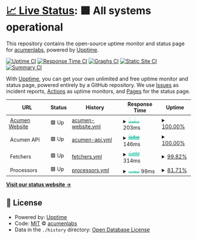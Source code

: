 # [📈 Live Status](https://acumenlabs.github.io/status-page): <!--live status--> **🟩 All systems operational**

This repository contains the open-source uptime monitor and status page for [acumenlabs](https://acumenlabs.github.io/status-page), powered by [Upptime](https://github.com/upptime/upptime).

[![Uptime CI](https://github.com/koj-co/upptime/workflows/Uptime%20CI/badge.svg)](https://github.com/koj-co/upptime/actions?query=workflow%3A%22Uptime+CI%22)
[![Response Time CI](https://github.com/koj-co/upptime/workflows/Response%20Time%20CI/badge.svg)](https://github.com/koj-co/upptime/actions?query=workflow%3A%22Response+Time+CI%22)
[![Graphs CI](https://github.com/koj-co/upptime/workflows/Graphs%20CI/badge.svg)](https://github.com/koj-co/upptime/actions?query=workflow%3A%22Graphs+CI%22)
[![Static Site CI](https://github.com/koj-co/upptime/workflows/Static%20Site%20CI/badge.svg)](https://github.com/koj-co/upptime/actions?query=workflow%3A%22Static+Site+CI%22)
[![Summary CI](https://github.com/koj-co/upptime/workflows/Summary%20CI/badge.svg)](https://github.com/koj-co/upptime/actions?query=workflow%3A%22Summary+CI%22)

With [Upptime](https://upptime.js.org), you can get your own unlimited and free uptime monitor and status page, powered entirely by a GitHub repository. We use [Issues](https://github.com/acumenlabs/status-page/issues) as incident reports, [Actions](https://github.com/acumenlabs/status-page/actions) as uptime monitors, and [Pages](https://acumenlabs.github.io/status-page) for the status page.

<!--start: status pages-->
<!-- This summary is generated by Upptime (https://github.com/upptime/upptime) -->
<!-- Do not edit this manually, your changes will be overwritten -->
<!-- prettier-ignore -->
| URL | Status | History | Response Time | Uptime |
| --- | ------ | ------- | ------------- | ------ |
| <img alt="" src="https://favicons.githubusercontent.com/www.acumen.io" height="13"> [Acumen Website](https://www.acumen.io) | 🟩 Up | [acumen-website.yml](https://github.com/acumenlabs/status-page/commits/master/history/acumen-website.yml) | <details><summary><img alt="Response time graph" src="./graphs/acumen-website/response-time-week.png" height="20"> 203ms</summary><br><a href="https://status.acumen.io/history/acumen-website"><img alt="Response time 210" src="https://img.shields.io/endpoint?url=https%3A%2F%2Fraw.githubusercontent.com%2Facumenlabs%2Fstatus-page%2Fmaster%2Fapi%2Facumen-website%2Fresponse-time.json"></a><br><a href="https://status.acumen.io/history/acumen-website"><img alt="24-hour response time 195" src="https://img.shields.io/endpoint?url=https%3A%2F%2Fraw.githubusercontent.com%2Facumenlabs%2Fstatus-page%2Fmaster%2Fapi%2Facumen-website%2Fresponse-time-day.json"></a><br><a href="https://status.acumen.io/history/acumen-website"><img alt="7-day response time 203" src="https://img.shields.io/endpoint?url=https%3A%2F%2Fraw.githubusercontent.com%2Facumenlabs%2Fstatus-page%2Fmaster%2Fapi%2Facumen-website%2Fresponse-time-week.json"></a><br><a href="https://status.acumen.io/history/acumen-website"><img alt="30-day response time 216" src="https://img.shields.io/endpoint?url=https%3A%2F%2Fraw.githubusercontent.com%2Facumenlabs%2Fstatus-page%2Fmaster%2Fapi%2Facumen-website%2Fresponse-time-month.json"></a><br><a href="https://status.acumen.io/history/acumen-website"><img alt="1-year response time 210" src="https://img.shields.io/endpoint?url=https%3A%2F%2Fraw.githubusercontent.com%2Facumenlabs%2Fstatus-page%2Fmaster%2Fapi%2Facumen-website%2Fresponse-time-year.json"></a></details> | <details><summary><a href="https://status.acumen.io/history/acumen-website">100.00%</a></summary><a href="https://status.acumen.io/history/acumen-website"><img alt="All-time uptime 100.00%" src="https://img.shields.io/endpoint?url=https%3A%2F%2Fraw.githubusercontent.com%2Facumenlabs%2Fstatus-page%2Fmaster%2Fapi%2Facumen-website%2Fuptime.json"></a><br><a href="https://status.acumen.io/history/acumen-website"><img alt="24-hour uptime 100.00%" src="https://img.shields.io/endpoint?url=https%3A%2F%2Fraw.githubusercontent.com%2Facumenlabs%2Fstatus-page%2Fmaster%2Fapi%2Facumen-website%2Fuptime-day.json"></a><br><a href="https://status.acumen.io/history/acumen-website"><img alt="7-day uptime 100.00%" src="https://img.shields.io/endpoint?url=https%3A%2F%2Fraw.githubusercontent.com%2Facumenlabs%2Fstatus-page%2Fmaster%2Fapi%2Facumen-website%2Fuptime-week.json"></a><br><a href="https://status.acumen.io/history/acumen-website"><img alt="30-day uptime 100.00%" src="https://img.shields.io/endpoint?url=https%3A%2F%2Fraw.githubusercontent.com%2Facumenlabs%2Fstatus-page%2Fmaster%2Fapi%2Facumen-website%2Fuptime-month.json"></a><br><a href="https://status.acumen.io/history/acumen-website"><img alt="1-year uptime 100.00%" src="https://img.shields.io/endpoint?url=https%3A%2F%2Fraw.githubusercontent.com%2Facumenlabs%2Fstatus-page%2Fmaster%2Fapi%2Facumen-website%2Fuptime-year.json"></a></details>
| <img alt="" src="https://favicons.githubusercontent.com/null" height="13"> Acumen API | 🟩 Up | [acumen-api.yml](https://github.com/acumenlabs/status-page/commits/master/history/acumen-api.yml) | <details><summary><img alt="Response time graph" src="./graphs/acumen-api/response-time-week.png" height="20"> 146ms</summary><br><a href="https://status.acumen.io/history/acumen-api"><img alt="Response time 167" src="https://img.shields.io/endpoint?url=https%3A%2F%2Fraw.githubusercontent.com%2Facumenlabs%2Fstatus-page%2Fmaster%2Fapi%2Facumen-api%2Fresponse-time.json"></a><br><a href="https://status.acumen.io/history/acumen-api"><img alt="24-hour response time 148" src="https://img.shields.io/endpoint?url=https%3A%2F%2Fraw.githubusercontent.com%2Facumenlabs%2Fstatus-page%2Fmaster%2Fapi%2Facumen-api%2Fresponse-time-day.json"></a><br><a href="https://status.acumen.io/history/acumen-api"><img alt="7-day response time 146" src="https://img.shields.io/endpoint?url=https%3A%2F%2Fraw.githubusercontent.com%2Facumenlabs%2Fstatus-page%2Fmaster%2Fapi%2Facumen-api%2Fresponse-time-week.json"></a><br><a href="https://status.acumen.io/history/acumen-api"><img alt="30-day response time 161" src="https://img.shields.io/endpoint?url=https%3A%2F%2Fraw.githubusercontent.com%2Facumenlabs%2Fstatus-page%2Fmaster%2Fapi%2Facumen-api%2Fresponse-time-month.json"></a><br><a href="https://status.acumen.io/history/acumen-api"><img alt="1-year response time 167" src="https://img.shields.io/endpoint?url=https%3A%2F%2Fraw.githubusercontent.com%2Facumenlabs%2Fstatus-page%2Fmaster%2Fapi%2Facumen-api%2Fresponse-time-year.json"></a></details> | <details><summary><a href="https://status.acumen.io/history/acumen-api">100.00%</a></summary><a href="https://status.acumen.io/history/acumen-api"><img alt="All-time uptime 99.97%" src="https://img.shields.io/endpoint?url=https%3A%2F%2Fraw.githubusercontent.com%2Facumenlabs%2Fstatus-page%2Fmaster%2Fapi%2Facumen-api%2Fuptime.json"></a><br><a href="https://status.acumen.io/history/acumen-api"><img alt="24-hour uptime 100.00%" src="https://img.shields.io/endpoint?url=https%3A%2F%2Fraw.githubusercontent.com%2Facumenlabs%2Fstatus-page%2Fmaster%2Fapi%2Facumen-api%2Fuptime-day.json"></a><br><a href="https://status.acumen.io/history/acumen-api"><img alt="7-day uptime 100.00%" src="https://img.shields.io/endpoint?url=https%3A%2F%2Fraw.githubusercontent.com%2Facumenlabs%2Fstatus-page%2Fmaster%2Fapi%2Facumen-api%2Fuptime-week.json"></a><br><a href="https://status.acumen.io/history/acumen-api"><img alt="30-day uptime 100.00%" src="https://img.shields.io/endpoint?url=https%3A%2F%2Fraw.githubusercontent.com%2Facumenlabs%2Fstatus-page%2Fmaster%2Fapi%2Facumen-api%2Fuptime-month.json"></a><br><a href="https://status.acumen.io/history/acumen-api"><img alt="1-year uptime 99.97%" src="https://img.shields.io/endpoint?url=https%3A%2F%2Fraw.githubusercontent.com%2Facumenlabs%2Fstatus-page%2Fmaster%2Fapi%2Facumen-api%2Fuptime-year.json"></a></details>
| <img alt="" src="https://favicons.githubusercontent.com/null" height="13"> Fetchers | 🟩 Up | [fetchers.yml](https://github.com/acumenlabs/status-page/commits/master/history/fetchers.yml) | <details><summary><img alt="Response time graph" src="./graphs/fetchers/response-time-week.png" height="20"> 314ms</summary><br><a href="https://status.acumen.io/history/fetchers"><img alt="Response time 643" src="https://img.shields.io/endpoint?url=https%3A%2F%2Fraw.githubusercontent.com%2Facumenlabs%2Fstatus-page%2Fmaster%2Fapi%2Ffetchers%2Fresponse-time.json"></a><br><a href="https://status.acumen.io/history/fetchers"><img alt="24-hour response time 335" src="https://img.shields.io/endpoint?url=https%3A%2F%2Fraw.githubusercontent.com%2Facumenlabs%2Fstatus-page%2Fmaster%2Fapi%2Ffetchers%2Fresponse-time-day.json"></a><br><a href="https://status.acumen.io/history/fetchers"><img alt="7-day response time 314" src="https://img.shields.io/endpoint?url=https%3A%2F%2Fraw.githubusercontent.com%2Facumenlabs%2Fstatus-page%2Fmaster%2Fapi%2Ffetchers%2Fresponse-time-week.json"></a><br><a href="https://status.acumen.io/history/fetchers"><img alt="30-day response time 808" src="https://img.shields.io/endpoint?url=https%3A%2F%2Fraw.githubusercontent.com%2Facumenlabs%2Fstatus-page%2Fmaster%2Fapi%2Ffetchers%2Fresponse-time-month.json"></a><br><a href="https://status.acumen.io/history/fetchers"><img alt="1-year response time 643" src="https://img.shields.io/endpoint?url=https%3A%2F%2Fraw.githubusercontent.com%2Facumenlabs%2Fstatus-page%2Fmaster%2Fapi%2Ffetchers%2Fresponse-time-year.json"></a></details> | <details><summary><a href="https://status.acumen.io/history/fetchers">99.82%</a></summary><a href="https://status.acumen.io/history/fetchers"><img alt="All-time uptime 94.12%" src="https://img.shields.io/endpoint?url=https%3A%2F%2Fraw.githubusercontent.com%2Facumenlabs%2Fstatus-page%2Fmaster%2Fapi%2Ffetchers%2Fuptime.json"></a><br><a href="https://status.acumen.io/history/fetchers"><img alt="24-hour uptime 100.00%" src="https://img.shields.io/endpoint?url=https%3A%2F%2Fraw.githubusercontent.com%2Facumenlabs%2Fstatus-page%2Fmaster%2Fapi%2Ffetchers%2Fuptime-day.json"></a><br><a href="https://status.acumen.io/history/fetchers"><img alt="7-day uptime 99.82%" src="https://img.shields.io/endpoint?url=https%3A%2F%2Fraw.githubusercontent.com%2Facumenlabs%2Fstatus-page%2Fmaster%2Fapi%2Ffetchers%2Fuptime-week.json"></a><br><a href="https://status.acumen.io/history/fetchers"><img alt="30-day uptime 91.95%" src="https://img.shields.io/endpoint?url=https%3A%2F%2Fraw.githubusercontent.com%2Facumenlabs%2Fstatus-page%2Fmaster%2Fapi%2Ffetchers%2Fuptime-month.json"></a><br><a href="https://status.acumen.io/history/fetchers"><img alt="1-year uptime 94.12%" src="https://img.shields.io/endpoint?url=https%3A%2F%2Fraw.githubusercontent.com%2Facumenlabs%2Fstatus-page%2Fmaster%2Fapi%2Ffetchers%2Fuptime-year.json"></a></details>
| <img alt="" src="https://favicons.githubusercontent.com/null" height="13"> Processors | 🟩 Up | [processors.yml](https://github.com/acumenlabs/status-page/commits/master/history/processors.yml) | <details><summary><img alt="Response time graph" src="./graphs/processors/response-time-week.png" height="20"> 99ms</summary><br><a href="https://status.acumen.io/history/processors"><img alt="Response time 90" src="https://img.shields.io/endpoint?url=https%3A%2F%2Fraw.githubusercontent.com%2Facumenlabs%2Fstatus-page%2Fmaster%2Fapi%2Fprocessors%2Fresponse-time.json"></a><br><a href="https://status.acumen.io/history/processors"><img alt="24-hour response time 107" src="https://img.shields.io/endpoint?url=https%3A%2F%2Fraw.githubusercontent.com%2Facumenlabs%2Fstatus-page%2Fmaster%2Fapi%2Fprocessors%2Fresponse-time-day.json"></a><br><a href="https://status.acumen.io/history/processors"><img alt="7-day response time 99" src="https://img.shields.io/endpoint?url=https%3A%2F%2Fraw.githubusercontent.com%2Facumenlabs%2Fstatus-page%2Fmaster%2Fapi%2Fprocessors%2Fresponse-time-week.json"></a><br><a href="https://status.acumen.io/history/processors"><img alt="30-day response time 107" src="https://img.shields.io/endpoint?url=https%3A%2F%2Fraw.githubusercontent.com%2Facumenlabs%2Fstatus-page%2Fmaster%2Fapi%2Fprocessors%2Fresponse-time-month.json"></a><br><a href="https://status.acumen.io/history/processors"><img alt="1-year response time 90" src="https://img.shields.io/endpoint?url=https%3A%2F%2Fraw.githubusercontent.com%2Facumenlabs%2Fstatus-page%2Fmaster%2Fapi%2Fprocessors%2Fresponse-time-year.json"></a></details> | <details><summary><a href="https://status.acumen.io/history/processors">81.71%</a></summary><a href="https://status.acumen.io/history/processors"><img alt="All-time uptime 96.23%" src="https://img.shields.io/endpoint?url=https%3A%2F%2Fraw.githubusercontent.com%2Facumenlabs%2Fstatus-page%2Fmaster%2Fapi%2Fprocessors%2Fuptime.json"></a><br><a href="https://status.acumen.io/history/processors"><img alt="24-hour uptime 88.60%" src="https://img.shields.io/endpoint?url=https%3A%2F%2Fraw.githubusercontent.com%2Facumenlabs%2Fstatus-page%2Fmaster%2Fapi%2Fprocessors%2Fuptime-day.json"></a><br><a href="https://status.acumen.io/history/processors"><img alt="7-day uptime 81.71%" src="https://img.shields.io/endpoint?url=https%3A%2F%2Fraw.githubusercontent.com%2Facumenlabs%2Fstatus-page%2Fmaster%2Fapi%2Fprocessors%2Fuptime-week.json"></a><br><a href="https://status.acumen.io/history/processors"><img alt="30-day uptime 94.10%" src="https://img.shields.io/endpoint?url=https%3A%2F%2Fraw.githubusercontent.com%2Facumenlabs%2Fstatus-page%2Fmaster%2Fapi%2Fprocessors%2Fuptime-month.json"></a><br><a href="https://status.acumen.io/history/processors"><img alt="1-year uptime 96.23%" src="https://img.shields.io/endpoint?url=https%3A%2F%2Fraw.githubusercontent.com%2Facumenlabs%2Fstatus-page%2Fmaster%2Fapi%2Fprocessors%2Fuptime-year.json"></a></details>

<!--end: status pages-->

[**Visit our status website →**](https://acumenlabs.github.io/status-page)

## 📄 License

- Powered by: [Upptime](https://github.com/upptime/upptime)
- Code: [MIT](./LICENSE) © [acumenlabs](https://acumenlabs.github.io/status-page)
- Data in the `./history` directory: [Open Database License](https://opendatacommons.org/licenses/odbl/1-0/)
